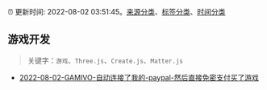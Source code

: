 :alarm_clock: 更新时间: 2022-08-02 03:51:45。[来源分类](../README.md)、[标签分类](../TAGS.md)、[时间分类](../TIMELINE.md)

## 游戏开发


> 关键字：`游戏`、`Three.js`、`Create.js`、`Matter.js`



- [2022-08-02-GAMIVO-自动连接了我的-paypal-然后直接免密支付买了游戏](https://www.v2ex.com/t/870136) 
